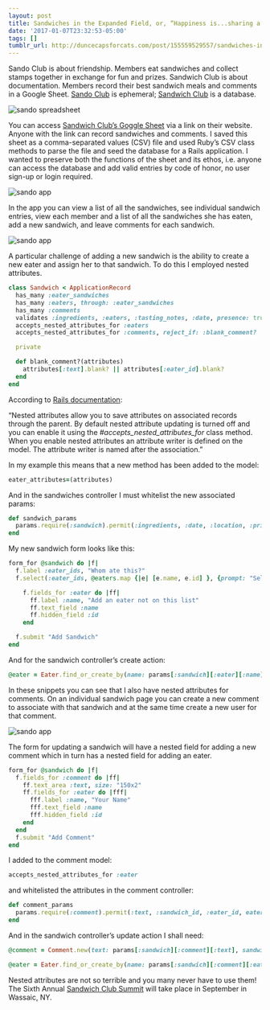 ```yaml
---
layout: post
title: Sandwiches in the Expanded Field, or, “Happiness is...sharing a sandwich.”
date: '2017-01-07T23:32:53-05:00'
tags: []
tumblr_url: http://duncecapsforcats.com/post/155559529557/sandwiches-in-the-expanded-field-or-happiness
---
```

Sando Club is about friendship. Members eat sandwiches and collect stamps together in exchange for fun and prizes. Sandwich Club is about documentation. Members record their best sandwich meals and comments in a Google Sheet. [Sando Club](http://sandoclub.tumblr.com) is ephemeral; [Sandwich Club](http://sandwich-club.org/) is a database.

![sando spreadsheet](http://68.media.tumblr.com/c957ed22b280059ec56662440bd923ca/tumblr_inline_ojfv9zElQP1qag9g1_1280.png)

You can access [Sandwich Club’s Goggle Sheet](https://docs.google.com/spreadsheets/d/1TsvTu_lRNoZ3KCCKp5bc0PejxO27zjj8PzoZa-UfUe0/edit#gid=1) via a link on their website. Anyone with the link can record sandwiches and comments. I saved this sheet as a comma-separated values (CSV) file and used Ruby’s CSV class methods to parse the file and seed the database for a Rails application. I wanted to preserve both the functions of the sheet and its ethos, i.e. anyone can access the database and add valid entries by code of honor, no user sign-up or login required.

![sando app](http://68.media.tumblr.com/6bf3010ebb39fe5409864152ca583fe7/tumblr_ojiyg39SiT1vmucwyo1_1280.png)

In the app you can view a list of all the sandwiches, see individual sandwich entries, view each member and a list of all the sandwiches she has eaten, add a new sandwich, and leave comments for each sandwich.

![sando app](http://68.media.tumblr.com/1cdd27e16e7ae6ba028ab9d2aaf8e6dd/tumblr_inline_ojfwdi2cOW1qag9g1_1280.png)

A particular challenge of adding a new sandwich is the ability to create a new eater and assign her to that sandwich. To do this I employed nested attributes.

```ruby
class Sandwich < ApplicationRecord
  has_many :eater_sandwiches
  has_many :eaters, through: :eater_sandwiches
  has_many :comments
  validates :ingredients, :eaters, :tasting_notes, :date, presence: true
  accepts_nested_attributes_for :eaters
  accepts_nested_attributes_for :comments, reject_if: :blank_comment?

  private

  def blank_comment?(attributes)
    attributes[:text].blank? || attributes[:eater_id].blank?
  end
end
```

According to [Rails documentation](http://api.rubyonrails.org/classes/ActiveRecord/NestedAttributes/ClassMethods.html):

“Nested attributes allow you to save attributes on associated records through the parent. By default nested attribute updating is turned off and you can enable it using the <i>#accepts_nested_attributes_for</i> class method. When you enable nested attributes an attribute writer is defined on the model. The attribute writer is named after the association.”

In my example this means that a new method has been added to the model:

```ruby
eater_attributes=(attributes)
```

And in the sandwiches controller I must whitelist the new associated params:

```ruby
def sandwich_params
  params.require(:sandwich).permit(:ingredients, :date, :location, :price, :tasting_notes, eater_ids: [], eater_attributes: [:id, :name], comment_attributes: [:text, :sandwich_id, :eater_id])
end
```

My new sandwich form looks like this:

```ruby
form_for @sandwich do |f|
  f.label :eater_ids, "Whom ate this?"
  f.select(:eater_ids, @eaters.map {|e| [e.name, e.id] }, {prompt: "Select one or many"}, {multiple: true, size: 8})

    f.fields_for :eater do |ff|
      ff.label :name, "Add an eater not on this list"
      ff.text_field :name
      ff.hidden_field :id
    end

  f.submit "Add Sandwich"
end
```

And for the sandwich controller&rsquo;s create action:

```ruby
@eater = Eater.find_or_create_by(name: params[:sandwich][:eater][:name])
```

In these snippets you can see that I also have nested attributes for comments. On an individual sandwich page you can create a new comment to associate with that sandwich and at the same time create a new user for that comment.

![sando app](http://68.media.tumblr.com/d4df26b7c674a25f389e61b273a95f98/tumblr_inline_ojfyi9kQkS1qag9g1_1280.png)

The form for updating a sandwich will have a nested field for adding a new comment which in turn has a nested field for adding an eater.

```ruby
form_for @sandwich do |f|
  f.fields_for :comment do |ff|
    ff.text_area :text, size: "150x2"
    ff.fields_for :eater do |fff|
      fff.label :name, "Your Name"
      fff.text_field :name
      fff.hidden_field :id
    end
  end
  f.submit "Add Comment"
end
```

I added to the comment model:

```ruby
accepts_nested_attributes_for :eater
```

and whitelisted the attributes in the comment controller:

```ruby
def comment_params
  params.require(:comment).permit(:text, :sandwich_id, :eater_id, eater_attributes: [:id, :name])
end
```

And in the sandwich controller&rsquo;s update action I shall need:

```ruby
@comment = Comment.new(text: params[:sandwich][:comment][:text], sandwich_id: @sandwich.id)

@eater = Eater.find_or_create_by(name: params[:sandwich][:comment][:eater][:name])
```

Nested attributes are not so terrible and you many never have to use them!
The Sixth Annual [Sandwich Club Summit](http://sandwich-club.org/events/) will take place in September in Wassaic, NY.
